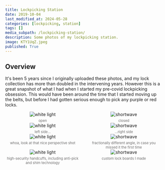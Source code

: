 ```yaml
---
title: Lockpicking Station
date: 2019-10-04
last_modified_at: 2024-05-28
categories: [lockpicking, station]
tags: []
media_subpath: /lockpicking-station/
description: Some photos of my lockpicking station.
image: KTY1UqZ.jpeg
published: True
---
```


<style>
    .grid-2x2 {
        display: grid;
        grid-template-columns: 1fr 1fr;
        grid-template-rows: auto auto;
        column-gap: 20px; /* Keep horizontal gap */
        justify-items: center;
    }
    .grid-3x2 {
        display: grid;
        grid-template-columns: 1fr 1fr 1fr;
        grid-template-rows: auto auto;
        column-gap: 20px; /* Keep horizontal gap */
        justify-items: center;
    }
    .grid-container {
        justify-items: center;
    }
    .grid-container > div {
        display: flex;
        flex-direction: column;
        align-items: center;
        height: 100%; /* Ensure the div takes full height of the grid cell */
        /* justify-content: flex-start;  */
    }
    .grid-container image-div {
        justify-content: flex-start; 
    }
    .grid-container img {
        width: auto;
        max-width: 100%;
        height: auto;
        object-fit: cover;
        display: block;
        margin-bottom: 5px; /* Small margin to separate the image and caption */
    }
    .grid-container .caption em {
        display: flex;
        justify-content: flex-start;
        align-items: flex-start;
        text-align: center;
        font-size: 80%;
        color: #6d6c6c;
        font-style: normal;
        justify-content: flex-end;
    }
</style>

## Overview
It's been 5 years since I originally uploaded these photos, and my lock collection has more than doubled in the intervening years. However this is a great snapshot of what I had when I started my pre-covid lockpicking obsession. This would have been around the time that I started moving up the belts, but before I had gotten serious enough to pick any purple or red locks. 


<div class="grid-container grid-2x2">
    <div>
        <img src="KTY1UqZ.jpeg" alt="white light">
    </div>
    <div>
        <img src="P9XcBWo.jpeg" alt="shortwave">
    </div>
    <div class="caption">
        <em>open</em>
    </div>
    <div class="caption">
        <em>closed</em>
    </div>
</div>

<div class="grid-container grid-2x2">
    <div>
        <img src="T0MZfzs.jpeg" alt="white light">
    </div>
    <div>
        <img src="TVGSZce.jpeg" alt="shortwave">
    </div>
    <div class="caption">
        <em>left side...</em>
    </div>
    <div class="caption">
        <em>...right side</em>
    </div>
</div>

<div class="grid-container grid-2x2">
    <div>
        <img src="AuxAnEY.jpeg" alt="white light">
    </div>
    <div>
        <img src="d17URxj.jpeg" alt="shortwave">
    </div>
    <div class="caption">
        <em>whoa, look at that nice perspective shot</em>
    </div>
    <div class="caption" style="font-style: strong !important;">
        <em>fractionally different angle, in case you missed it the first time</em>
    </div>
</div>
<div class="grid-container grid-2x2">
    <div>
        <img src="hkxnblC.jpeg" alt="white light">
    </div>
    <div>
        <img src="rivxo0L.jpeg" alt="shortwave">
    </div>
    <div class="caption">
        <em>high-security handcuffs, including anti-pick and shim technology</em>
    </div>
    <div class="caption">
        <em>custom lock boards I made</em>
    </div>
</div>
 